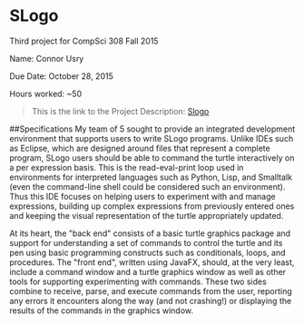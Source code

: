 # SLogo
Third project for CompSci 308 Fall 2015

Name: Connor Usry

Due Date: October 28, 2015

Hours worked: ~50

> This is the link to the Project Description: [Slogo](http://www.cs.duke.edu/courses/cps108/current/assign/03_slogo/)

##Specifications
My team of 5 sought to provide an integrated development environment that supports users to write SLogo programs. Unlike IDEs such as Eclipse, which are designed around files that represent a complete program, SLogo users should be able to command the turtle interactively on a per expression basis. This is the read-eval-print loop used in environments for interpreted languages such as Python, Lisp, and Smalltalk (even the command-line shell could be considered such an environment). Thus this IDE focuses on helping users to experiment with and manage expressions, building up complex expressions from previously entered ones and keeping the visual representation of the turtle appropriately updated.

At its heart, the "back end" consists of a basic turtle graphics package and support for understanding a set of commands to control the turtle and its pen using basic programming constructs such as conditionals, loops, and procedures. The "front end", written using JavaFX, should, at the very least, include a command window and a turtle graphics window as well as other tools for supporting experimenting with commands. These two sides combine to receive, parse, and execute commands from the user, reporting any errors it encounters along the way (and not crashing!) or displaying the results of the commands in the graphics window.
